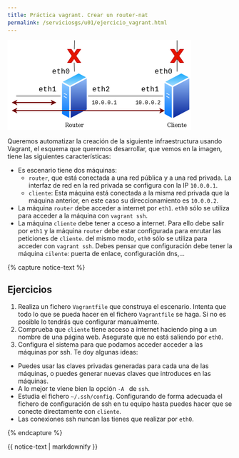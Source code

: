 ```yaml
---
title: Práctica vagrant. Crear un router-nat
permalink: /serviciosgs/u01/ejercicio_vagrant.html
---
```


![router](img/router.png)


Queremos automatizar la creación de la siguiente infraestructura usando Vagrant, el esquema que queremos desarrollar, que vemos en la imagen, tiene las siguientes características:

* Es escenario tiene dos máquinas: 
  * `router`, que está conectada a una red pública y a una red privada. La interfaz de red en la red privada se configura con la IP `10.0.0.1`.
  * `cliente`: Esta máquina está conectada a la misma red privada que la máquina anterior, en este caso su direccionamiento es `10.0.0.2`.
* La máquina `router` debe acceder a internet por `eth1`. `eth0` sólo se utiliza para acceder a la máquina con `vagrant ssh`.
* La máquina `cliente` debe tener a cceso a internet. Para ello debe salir por `eth1` y la máquina `router` debe estar configurada para enrutar las peticiones de `cliente`. del mismo modo, `eth0` sólo se utiliza para acceder con `vagrant ssh`. Debes pensar que configuración debe tener la máquina `cilente`: puerta de enlace, configuración dns,...

{% capture notice-text %}
## Ejercicios

1. Realiza un fichero `Vagrantfile` que construya el escenario. Intenta que todo lo que se pueda hacer en el fichero `Vagrantfile` se haga. Si no es posible lo tendrás que configurar manualmente.
2. Comprueba que `cliente` tiene acceso a internet haciendo ping a un nombre de una página web. Asegurate que no está saliendo por `eth0`.
3. Configura el sistema para que podamos acceder acceder a las máquinas por ssh. Te doy algunas ideas:

  * Puedes usar las claves privadas generadas para cada una de las máquinas, o puedes generar nuevas claves que introduces en las máquinas.
  * A lo mejor te viene bien la opción `-A ` de `ssh`.
  * Estudia el fichero `~/.ssh/config`. Configurando de forma adecuada el fichero de configuración de ssh en tu equipo hasta puedes hacer que se conecte directamente con `cliente`.
  * Las conexiones ssh nuncan las tienes que realizar por `eth0`.

{% endcapture %}<div class="notice--info">{{ notice-text | markdownify }}</div>
